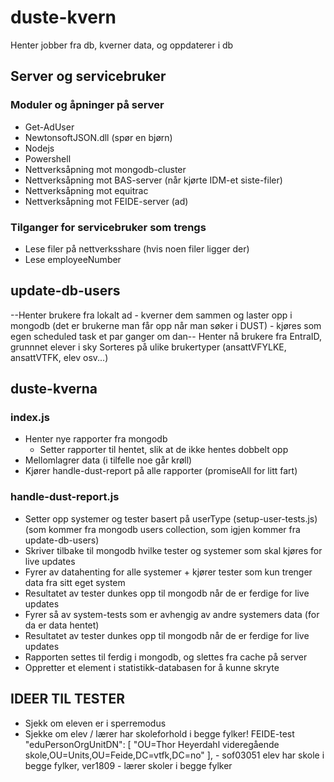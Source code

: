 # duste-kvern
Henter jobber fra db, kverner data, og oppdaterer i db

## Server og servicebruker
### Moduler og åpninger på server
- Get-AdUser
- NewtonsoftJSON.dll (spør en bjørn)
- Nodejs
- Powershell
- Nettverksåpning mot mongodb-cluster
- Nettverksåpning mot BAS-server (når kjørte IDM-et siste-filer)
- Nettverksåpning mot equitrac
- Nettverksåpning mot FEIDE-server (ad)
### Tilganger for servicebruker som trengs
- Lese filer på nettverksshare (hvis noen filer ligger der)
- Lese employeeNumber

## update-db-users
--Henter brukere fra lokalt ad - kverner dem sammen og laster opp i mongodb (det er brukerne man får opp når man søker i DUST) - kjøres som egen scheduled task et par ganger om dan--
Henter nå brukere fra EntraID, grunnnet elever i sky
Sorteres på ulike brukertyper (ansattVFYLKE, ansattVTFK, elev osv...)

## duste-kverna
### index.js
- Henter nye rapporter fra mongodb
  - Setter rapporter til hentet, slik at de ikke hentes dobbelt opp
- Mellomlagrer data (i tilfelle noe går krøll)
- Kjører handle-dust-report på alle rapporter (promiseAll for litt fart)

### handle-dust-report.js
- Setter opp systemer og tester basert på userType (setup-user-tests.js) (som kommer fra mongodb users collection, som igjen kommer fra update-db-users)
- Skriver tilbake til mongodb hvilke tester og systemer som skal kjøres for live updates
- Fyrer av datahenting for alle systemer + kjører tester som kun trenger data fra sitt eget system
- Resultatet av tester dunkes opp til mongodb når de er ferdige for live updates
- Fyrer så av system-tests som er avhengig av andre systemers data (for da er data hentet)
- Resultatet av tester dunkes opp til mongodb når de er ferdige for live updates
- Rapporten settes til ferdig i mongodb, og slettes fra cache på server
- Oppretter et element i statistikk-databasen for å kunne skryte


## IDEER TIL TESTER
- Sjekk om eleven er i sperremodus
- Sjekke om elev / lærer har skoleforhold i begge fylker! FEIDE-test  "eduPersonOrgUnitDN": [
    "OU=Thor Heyerdahl videregående skole,OU=Units,OU=Feide,DC=vtfk,DC=no"
  ], - sof03051 elev har skole i begge fylker, ver1809 - lærer skoler i begge fylker






